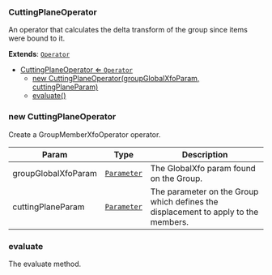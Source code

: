 <a name="CuttingPlaneOperator"></a>

### CuttingPlaneOperator 
An operator that calculates the delta transform of the group since items were bound to it.


**Extends**: <code>[Operator](api/SceneTree/Operators/Operator.md)</code>  

* [CuttingPlaneOperator ⇐ <code>Operator</code>](#CuttingPlaneOperator)
    * [new CuttingPlaneOperator(groupGlobalXfoParam, cuttingPlaneParam)](#new-CuttingPlaneOperator)
    * [evaluate()](#evaluate)

<a name="new_CuttingPlaneOperator_new"></a>

### new CuttingPlaneOperator
Create a GroupMemberXfoOperator operator.


| Param | Type | Description |
| --- | --- | --- |
| groupGlobalXfoParam | <code>[Parameter](api/SceneTree/Parameters/Parameter.md)</code> | The GlobalXfo param found on the Group. |
| cuttingPlaneParam | <code>[Parameter](api/SceneTree/Parameters/Parameter.md)</code> | The parameter on the Group which defines the displacement to apply to the members. |

<a name="CuttingPlaneOperator+evaluate"></a>

### evaluate
The evaluate method.


